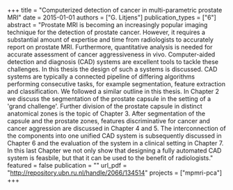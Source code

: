 +++
title = "Computerized detection of cancer in multi-parametric prostate MRI"
date = 2015-01-01
authors = ["G. Litjens"]
publication_types = ["6"]
abstract = "Prostate MRI is becoming an increasingly popular imaging technique for the detection of prostate cancer. However, it requires a substantial amount of expertise and time from radiologists to accurately report on prostate MRI. Furthermore, quantitative analysis is needed for accurate assessment of cancer aggressiveness in vivo. Computer-aided detection and diagnosis (CAD) systems are excellent tools to tackle these challenges. In this thesis the design of such a systems is discussed. CAD systems are typically a connected pipeline of differing algorithms performing consecutive tasks, for example segmentation, feature extraction and classification. We followed a similar outline in this thesis. In Chapter 2 we discuss the segmentation of the prostate capsule in the setting of a 'grand challenge'. Further division of the prostate capsule in distinct anatomical zones is the topic of Chapter 3. After segmentation of the capsule and the prostate zones, features discriminative for cancer and cancer aggression are discussed in Chapter 4 and 5. The interconnection of the components into one unified CAD system is subsequently discussed in Chapter 6 and the evaluation of the system in a clinical setting in Chapter 7. In this last Chapter we not only show that designing a fully automated CAD system is feasbile, but that it can be used to the benefit of radiologists."
featured = false
publication = ""
url_pdf = "http://repository.ubn.ru.nl/handle/2066/134514"
projects = ["mpmri-pca"]
+++

